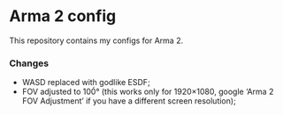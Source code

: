 # Arma 2 config
This repository contains my configs for Arma 2.

### Changes
- WASD replaced with godlike ESDF;
- FOV adjusted to 100́° (this works only for 1920×1080, google ‘Arma 2 FOV Adjustment’ if you have a different screen resolution);

